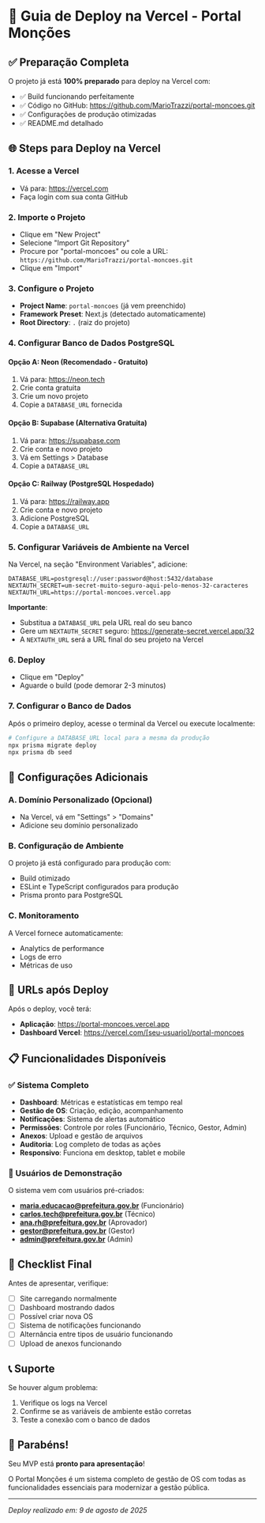 # 🚀 Guia de Deploy na Vercel - Portal Monções

## ✅ Preparação Completa

O projeto já está **100% preparado** para deploy na Vercel com:
- ✅ Build funcionando perfeitamente
- ✅ Código no GitHub: https://github.com/MarioTrazzi/portal-moncoes.git
- ✅ Configurações de produção otimizadas
- ✅ README.md detalhado

## 🌐 Steps para Deploy na Vercel

### 1. **Acesse a Vercel**
- Vá para: https://vercel.com
- Faça login com sua conta GitHub

### 2. **Importe o Projeto**
- Clique em "New Project"
- Selecione "Import Git Repository"
- Procure por "portal-moncoes" ou cole a URL: `https://github.com/MarioTrazzi/portal-moncoes.git`
- Clique em "Import"

### 3. **Configure o Projeto**
- **Project Name**: `portal-moncoes` (já vem preenchido)
- **Framework Preset**: Next.js (detectado automaticamente)
- **Root Directory**: `.` (raiz do projeto)

### 4. **Configurar Banco de Dados PostgreSQL**

#### Opção A: Neon (Recomendado - Gratuito)
1. Vá para: https://neon.tech
2. Crie conta gratuita
3. Crie um novo projeto
4. Copie a `DATABASE_URL` fornecida

#### Opção B: Supabase (Alternativa Gratuita)
1. Vá para: https://supabase.com
2. Crie conta e novo projeto
3. Vá em Settings > Database
4. Copie a `DATABASE_URL`

#### Opção C: Railway (PostgreSQL Hospedado)
1. Vá para: https://railway.app
2. Crie conta e novo projeto
3. Adicione PostgreSQL
4. Copie a `DATABASE_URL`

### 5. **Configurar Variáveis de Ambiente na Vercel**

Na Vercel, na seção "Environment Variables", adicione:

```
DATABASE_URL=postgresql://user:password@host:5432/database
NEXTAUTH_SECRET=um-secret-muito-seguro-aqui-pelo-menos-32-caracteres
NEXTAUTH_URL=https://portal-moncoes.vercel.app
```

**Importante**: 
- Substitua a `DATABASE_URL` pela URL real do seu banco
- Gere um `NEXTAUTH_SECRET` seguro: https://generate-secret.vercel.app/32
- A `NEXTAUTH_URL` será a URL final do seu projeto na Vercel

### 6. **Deploy**
- Clique em "Deploy"
- Aguarde o build (pode demorar 2-3 minutos)

### 7. **Configurar o Banco de Dados**

Após o primeiro deploy, acesse o terminal da Vercel ou execute localmente:

```bash
# Configure a DATABASE_URL local para a mesma da produção
npx prisma migrate deploy
npx prisma db seed
```

## 🔧 Configurações Adicionais

### A. **Domínio Personalizado (Opcional)**
- Na Vercel, vá em "Settings" > "Domains"
- Adicione seu domínio personalizado

### B. **Configuração de Ambiente**
O projeto já está configurado para produção com:
- Build otimizado
- ESLint e TypeScript configurados para produção
- Prisma pronto para PostgreSQL

### C. **Monitoramento**
A Vercel fornece automaticamente:
- Analytics de performance
- Logs de erro
- Métricas de uso

## 🎯 URLs após Deploy

Após o deploy, você terá:
- **Aplicação**: https://portal-moncoes.vercel.app
- **Dashboard Vercel**: https://vercel.com/[seu-usuario]/portal-moncoes

## 📋 Funcionalidades Disponíveis

### ✅ Sistema Completo
- **Dashboard**: Métricas e estatísticas em tempo real
- **Gestão de OS**: Criação, edição, acompanhamento
- **Notificações**: Sistema de alertas automático
- **Permissões**: Controle por roles (Funcionário, Técnico, Gestor, Admin)
- **Anexos**: Upload e gestão de arquivos
- **Auditoria**: Log completo de todas as ações
- **Responsivo**: Funciona em desktop, tablet e mobile

### 🔐 Usuários de Demonstração
O sistema vem com usuários pré-criados:
- **maria.educacao@prefeitura.gov.br** (Funcionário)
- **carlos.tech@prefeitura.gov.br** (Técnico)
- **ana.rh@prefeitura.gov.br** (Aprovador)
- **gestor@prefeitura.gov.br** (Gestor)
- **admin@prefeitura.gov.br** (Admin)

## 🚨 Checklist Final

Antes de apresentar, verifique:
- [ ] Site carregando normalmente
- [ ] Dashboard mostrando dados
- [ ] Possível criar nova OS
- [ ] Sistema de notificações funcionando
- [ ] Alternância entre tipos de usuário funcionando
- [ ] Upload de anexos funcionando

## 📞 Suporte

Se houver algum problema:
1. Verifique os logs na Vercel
2. Confirme se as variáveis de ambiente estão corretas
3. Teste a conexão com o banco de dados

## 🎉 Parabéns!

Seu MVP está **pronto para apresentação**! 

O Portal Monções é um sistema completo de gestão de OS com todas as funcionalidades essenciais para modernizar a gestão pública.

---
*Deploy realizado em: 9 de agosto de 2025*
